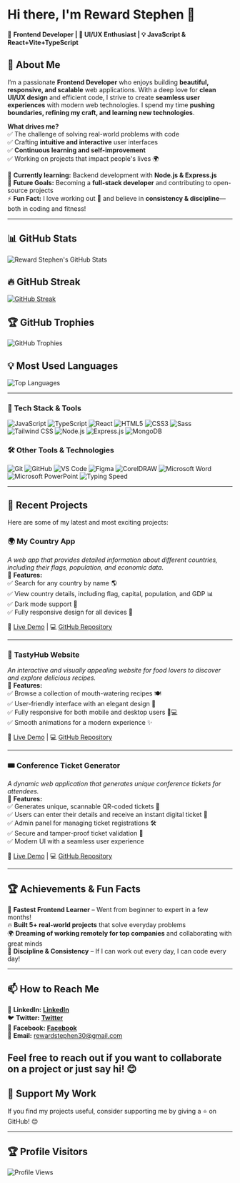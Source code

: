 # Hi there, I'm Reward Stephen 👋  
🚀 **Frontend Developer | 🎨 UI/UX Enthusiast | 💡 JavaScript & React+Vite+TypeScript**  

## 🌟 **About Me**  
I’m a passionate **Frontend Developer** who enjoys building **beautiful, responsive, and scalable** web applications. With a deep love for **clean UI/UX design** and efficient code, I strive to create **seamless user experiences** with modern web technologies.  I spend my time **pushing boundaries, refining my craft, and learning new technologies**.  

**What drives me?**  
✅ The challenge of solving real-world problems with code  
✅ Crafting **intuitive and interactive** user interfaces  
✅ **Continuous learning and self-improvement**  
✅ Working on projects that impact people's lives 🌍  

🌱 **Currently learning:** Backend development with **Node.js & Express.js**  
🔭 **Future Goals:** Becoming a **full-stack developer** and contributing to open-source projects  
⚡ **Fun Fact:** I love working out 💪 and believe in **consistency & discipline**—both in coding and fitness!  

---

## 📊 GitHub Stats
![Reward Stephen's GitHub Stats](https://github-readme-stats.vercel.app/api?username=Reward-steve&show_icons=true&theme=radical&count_private=true&hide_border=true&cache_seconds=1800)

## 🔥 GitHub Streak
[![GitHub Streak](https://streak-stats.demolab.com/?user=Reward-steve&theme=dark)](https://git.io/streak-stats)

## 🏆 GitHub Trophies
![GitHub Trophies](https://github-profile-trophy.vercel.app/?username=Reward-steve&theme=radical&no-bg=true&no-frame=true&margin-w=15)

## 💡 Most Used Languages
![Top Languages](https://github-readme-stats.vercel.app/api/top-langs/?username=Reward-steve&layout=compact&theme=radical&hide_border=true&cache_seconds=1800)




---

### 🔧 **Tech Stack & Tools**  
![JavaScript](https://img.shields.io/badge/-JavaScript-F7DF1E?style=flat-square&logo=javascript&logoColor=black) ![TypeScript](https://img.shields.io/badge/-TypeScript-007ACC?style=flat-square&logo=typescript&logoColor=white)  ![React](https://img.shields.io/badge/-React-61DAFB?style=flat-square&logo=react&logoColor=black) ![HTML5](https://img.shields.io/badge/-HTML5-E34F26?style=flat-square&logo=html5&logoColor=white) ![CSS3](https://img.shields.io/badge/-CSS3-1572B6?style=flat-square&logo=css3) ![Sass](https://img.shields.io/badge/-Sass-CC6699?style=flat-square&logo=sass&logoColor=white) ![Tailwind CSS](https://img.shields.io/badge/-Tailwind%20CSS-38B2AC?style=flat-square&logo=tailwind-css&logoColor=white) ![Node.js](https://img.shields.io/badge/-Node.js-339933?style=flat-square&logo=node.js&logoColor=white)  ![Express.js](https://img.shields.io/badge/-Express.js-000000?style=flat-square&logo=express&logoColor=white) ![MongoDB](https://img.shields.io/badge/-MongoDB-47A248?style=flat-square&logo=mongodb&logoColor=white) 
 
### 🛠 **Other Tools & Technologies**  
![Git](https://img.shields.io/badge/-Git-F05032?style=flat-square&logo=git&logoColor=white)  ![GitHub](https://img.shields.io/badge/-GitHub-181717?style=flat-square&logo=github)  ![VS Code](https://img.shields.io/badge/-VS%20Code-007ACC?style=flat-square&logo=visual-studio-code) ![Figma](https://img.shields.io/badge/-Figma-F24E1E?style=flat-square&logo=figma&logoColor=white)  ![CorelDRAW](https://img.shields.io/badge/-CorelDRAW-007A3D?style=flat-square&logo=coreldraw&logoColor=white) ![Microsoft Word](https://img.shields.io/badge/-Microsoft%20Word-2B579A?style=flat-square&logo=microsoftword&logoColor=white) ![Microsoft PowerPoint](https://img.shields.io/badge/-Microsoft%20PowerPoint-B7472A?style=flat-square&logo=microsoftpowerpoint&logoColor=white) ![Typing Speed](https://img.shields.io/badge/-Typing%20Speed%2075%20WPM-00AEEF?style=flat-square&logo=typemaster&logoColor=white)  

---

## 🚀 **Recent Projects**  
Here are some of my latest and most exciting projects:  

### 🌍 **My Country App**  
_A web app that provides detailed information about different countries, including their flags, population, and economic data._  
📌 **Features:**  
✅ Search for any country by name 🌎  
✅ View country details, including flag, capital, population, and GDP 📊  
✅ Dark mode support 🌙  
✅ Fully responsive design for all devices 📱  

🔗 [Live Demo](https://my-country-app-three.vercel.app/) | 💻 [GitHub Repository](https://github.com/Reward-steve/My-Country-App)  

---

### 🍔 **TastyHub Website**  
_An interactive and visually appealing website for food lovers to discover and explore delicious recipes._  
📌 **Features:**  
✅ Browse a collection of mouth-watering recipes 🍽️  
✅ User-friendly interface with an elegant design 🎨  
✅ Fully responsive for both mobile and desktop users 📱💻  
✅ Smooth animations for a modern experience ✨  

🔗 [Live Demo](https://tasty-hub-phi.vercel.app/) | 💻 [GitHub Repository](https://github.com/Reward-steve/Tasty-hub)  


---

### 🎟️ **Conference Ticket Generator**  
_A dynamic web application that generates unique conference tickets for attendees._  
📌 **Features:**  
✅ Generates unique, scannable QR-coded tickets 🎫  
✅ Users can enter their details and receive an instant digital ticket 📝  
✅ Admin panel for managing ticket registrations 🛠️  
✅ Secure and tamper-proof ticket validation 🔐  
✅ Modern UI with a seamless user experience  

🔗 [Live Demo](https://conference-ticket-generator-gamma.vercel.app/) | 💻 [GitHub Repository](https://github.com/Reward-steve/conference-ticket-generator-main)  


---

## 🏆 **Achievements & Fun Facts**  
🎯 **Fastest Frontend Learner** – Went from beginner to expert in a few months!  
🔥 **Built 5+ real-world projects** that solve everyday problems  
🌍 **Dreaming of working remotely for top companies** and collaborating with great minds  
💪 **Discipline & Consistency** – If I can work out every day, I can code every day!  

---
## 📫 How to Reach Me  
💼 **LinkedIn:** [**LinkedIn**](https://www.linkedin.com/in/reward-stephen-166021310/)  
🐦 **Twitter:** [**Twitter**](https://x.com/RewardStephen)  
📘 **Facebook:** [**Facebook**](https://facebook.com/rewardstephen)  
📧 **Email:** rewardstephen30@gmail.com  

Feel free to reach out if you want to collaborate on a project or just say hi! 😊
---

## 🚀 **Support My Work**  
If you find my projects useful, consider supporting me by giving a ⭐ on GitHub! 😊  

---

## 🏆 **Profile Visitors**  
![Profile Views](https://komarev.com/ghpvc/?username=Reward-steve&color=blue)

